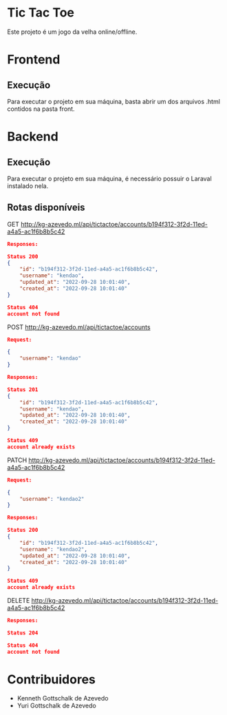 # Tic Tac Toe
Este projeto é um jogo da velha online/offline.

# Frontend

## Execução

Para executar o projeto em sua máquina, basta abrir um dos arquivos .html contidos na pasta front.

# Backend

## Execução

Para executar o projeto em sua máquina, é necessário possuir o Laraval instalado nela.

## Rotas disponíveis

GET http://kg-azevedo.ml/api/tictactoe/accounts/b194f312-3f2d-11ed-a4a5-ac1f6b8b5c42

```json
Responses:

Status 200
{
    "id": "b194f312-3f2d-11ed-a4a5-ac1f6b8b5c42",
    "username": "kendao",
    "updated_at": "2022-09-28 10:01:40",
    "created_at": "2022-09-28 10:01:40"
}

Status 404
account not found
```

POST http://kg-azevedo.ml/api/tictactoe/accounts

```json
Request:

{
    "username": "kendao"
}
```

```json
Responses:

Status 201
{
    "id": "b194f312-3f2d-11ed-a4a5-ac1f6b8b5c42",
    "username": "kendao",
    "updated_at": "2022-09-28 10:01:40",
    "created_at": "2022-09-28 10:01:40"
}

Status 409
account already exists
```

PATCH http://kg-azevedo.ml/api/tictactoe/accounts/b194f312-3f2d-11ed-a4a5-ac1f6b8b5c42

```json
Request:

{
    "username": "kendao2"
}
```

```json
Responses:

Status 200
{
    "id": "b194f312-3f2d-11ed-a4a5-ac1f6b8b5c42",
    "username": "kendao2",
    "updated_at": "2022-09-28 10:01:40",
    "created_at": "2022-09-28 10:01:40"
}

Status 409
account already exists
```

DELETE http://kg-azevedo.ml/api/tictactoe/accounts/b194f312-3f2d-11ed-a4a5-ac1f6b8b5c42

```json
Responses:

Status 204

Status 404
account not found
```

# Contribuidores
- Kenneth Gottschalk de Azevedo
- Yuri Gottschalk de Azevedo
